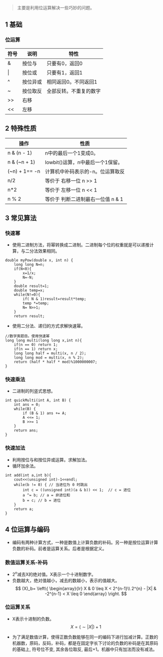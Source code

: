 > 主要是利用位运算解决一些巧妙的问题。

## 1 基础

### 位运算

符号|说明|特性
|----|----|---|
& | 按位与 | 只要有0，返回0
\| | 按位或| 只要有1，返回1
^ | 按位异或| 相同返回0。不同返回1
\~ | 按位取反| 全部反转。不重复的数字
\>\> | 右移|
<< | 左移|

## 2 特殊性质
操作 | 性质
|-----| -----|
n & (n - 1)  | n中的最后一个1变成0。
n & (\~n + 1) | lowbit()运算，n中最后一个1保留。
(\~n) + 1== -n | 计算机中补码表示的-n。位运算取反
n/2 | 等价于 右移一位 n >> 1
n*2 | 等价于 左移一位 n << 1
 n % 2 |等价于 判断二进制最右一位值 n \& 1


## 3 常见算法

### 快速幂
* 使用二进制方法，将幂转换成二进制。二进制每个位的权重就是可以递推计算，与二分法效果相同。

```
double myPow(double x, int n) {
    long long N=n;
    if(N<0){
        x=1/x;
        N=-N;
    }
    double result=1;
    double temp=x;
    while(N!=0){
        if( N & 1)result=result*temp;
        temp *=temp;
        N= N>>1;
    }
    return result;

```
* 使用二分法、递归的方式求解快速幂。
```
//数学类题目。使用快速幂
long long multi(long long x,int n){
    if(n == 0) return 1;
    if(n == 1) return x;
    long long half = multi(x, n / 2);
    long long mod = multi(x, n % 2);
    return (half * half * mod)%1000000007;
}
```

### 快速乘法

* 二进制的列竖式思想。
```
int quickMulti(int A, int B) {
    int ans = 0;
    while(B) {
        if (B & 1) ans += A;
        A <<= 1;
        B >>= 1
    }
    return ans;
}
```

### 快速加法

* 利用按位与和按位异或运算。求解加法。
* 循环加余法。
```
int add(int a,int b){
    cout<<(unsigned int)-1<<endl;
    while(b != 0) { // 当进位为 0 时跳出
        int c = ((unsigned int)(a & b)) << 1;  // c = 进位
        a ^= b; // a = 非进位和
        b = c; // b = 进位
    }
    return a;
}
```

## 4 位运算与编码

* 编码有两种计算方式，一种是数值上计算负数的补码。另一种是按位运算计算负数的补码。前者是运算关系。后者是根据定义。

### 数值运算关系-补码

* $2^n$减去X的绝对值。X表示一个十进制数字。
* 负数越大，绝对值越小，减去的数越小，表示的值越大。
$$
(X)_b= 
\left\{
    \begin{array}{lr}
    X & 0 \leq X < 2^{n-1}\\
    2^{n} - |X| & -2^{n-1} < X \leq 0
    \end{array}
\right.
$$


### 位运算关系

* X表示十进制的负数。
$$
X = (\sim |X|)+1
$$

* 为了满足数值计算，使得正数负数能够在同一的编码下进行加减计算。正数的机器数，原码，反码，补码，都是在固定字长下讨论的负数的补码是在其原码的基础上, 符号位不变, 其余各位取反, 最后+1。机器中只有加法而没有减法。